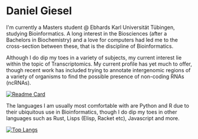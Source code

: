 # Daniel Giesel

I'm currently a Masters student @ Ebhards Karl Universität Tübingen, studying Bioinformatics. A long interest in the Biosciences (after a Bachelors in Biochemistry) and a love for computers had led me to the cross-section between these, that is the discipline of Bioinformatics. 

Although I do dip my toes in a variety of subjects, my current interest lie within the topic of Transcriptomics. My current profile has yet much to offer, though recent work has included trying to annotate intergenomic regions of a variety of organisms to find the possible presence of non-coding RNAs (ncRNAs).

[![Readme Card](https://github-readme-stats.vercel.app/api/pin/?username=dmgie&repo=IntergeneIdentifier)](https://github.com/dmgie/IntergeneIdentifier)



The languages I am usually most comfortable with are Python and R due to their ubiquitous use in Bioinformatics, though I do dip my toes in other languages such as Rust, Lisps (Elisp, Racket etc), Javascript and more.

[![Top Langs](https://github-readme-stats.vercel.app/api/top-langs/?username=dmgie&layout=compact)]()
